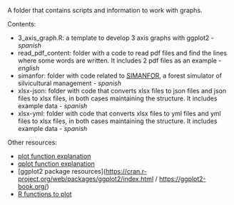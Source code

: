 A folder that contains scripts and information to work with graphs.  
    
Contents:
- 3_axis_graph.R: a template to develop 3 axis graphs with ggplot2 - *spanish*
- read_pdf_content: folder with a code to read pdf files and find the lines where some words are written. It includes 2 pdf files as an example - *english*
- simanfor: folder with code related to [SIMANFOR](https://www.simanfor.es/), a forest simulator of silvicultural management - *spanish*
- xlsx-json: folder with code that converts xlsx files to json files and json files to xlsx files, in both cases maintaining the structure. It includes example data - *spanish*
- xlsx-yml: folder with code that converts xlsx files to yml files and yml files to xlsx files, in both cases maintaining the structure. It includes example data - *spanish*
  
Other resources:
- [plot function explanation](https://www.rdocumentation.org/packages/graphics/versions/3.6.2/topics/plot)
- [qplot function explanation](https://github.com/aitorvv96/graficos_con_R)
- [ggplot2 package resources](https://cran.r-project.org/web/packages/ggplot2/index.html / https://ggplot2-book.org/)
- [R functions to plot](https://www.rdocumentation.org/search?q=plot)

